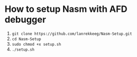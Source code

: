 # How to setup Nasm with AFD debugger
1. ```git clone https://github.com/lanrekkeeg/Nasm-Setup.git```
2. ``` cd Nasm-Setup ```
3. ```sudo chmod +x setup.sh```
4. ```./setup.sh```
